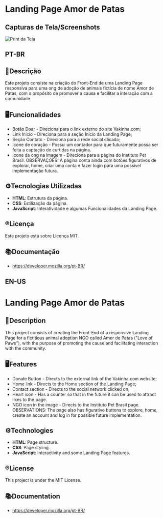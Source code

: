 # Landing Page Amor de Patas


## Capturas de Tela/Screenshots
![Print da Tela](https://github.com/jessieFerrS/Projetos-Front-End/assets/114115950/149ec3a0-bbae-4199-be18-1edede692b98)


## **PT-BR**
## 📄Descrição
Este projeto consiste na criação do Front-End de uma Landing Page responsiva para uma ong de adoção de animais fictícia de nome Amor de Patas, com o propósito de promover a causa e facilitar a interação com a comunidade.

## 🖥️Funcionalidades
- Botão Doar - Direciona para o link externo do site Vakinha.com;
- Link Início - Direciona para a seção Início da Landing Page;
- Seção Contato - Direciona para a rede social clicada;
- Icone de coração - Possui um contador para que futuramente possa ser feita a captação de curtidas na página.
- Icone da ong na imagem - Direciona para a página do Instituto Pet Brasil.
OBSERVAÇÕES: A página conta ainda com botões figurativos de explorar, home, criar uma conta e fazer login para uma possível implementação futura.

## ⚙️Tecnologias Utilizadas
- **HTML**: Estrutura da página.
- **CSS**: Estilização da página.
- **JavaScript**: Interatividade e algumas Funcionalidades da Landing Page.

## ®️Licença
Este projeto está sobre Licença MIT.

## 📚Documentação
- https://developer.mozilla.org/pt-BR/

## **EN-US**
# Landing Page Amor de Patas

## 📄Description
This project consists of creating the Front-End of a responsive Landing Page for a fictitious animal adoption NGO called Amor de Patas ("Love of Paws"), with the purpose of promoting the cause and facilitating interaction with the community.

## 🖥️Features
- Donate Button - Directs to the external link of the Vakinha.com website;
- Home link - Directs to the Home section of the Landing Page;
- Contact section - Directs to the social network clicked on;
- Heart icon - Has a counter so that in the future it can be used to attract likes to the page.
- NGO icon in the image - Directs to the Instituto Pet Brasil page.
OBSERVATIONS: The page also has figurative buttons to explore, home, create an account and log in for possible future implementation.

## ⚙️Technologies
- **HTML**: Page structure.
- **CSS**: Page styling.
- **JavaScript**: Interactivity and some Landing Page features.

## ®️License
This project is under the MIT License.

## 📚Documentation
- https://developer.mozilla.org/pt-BR/
